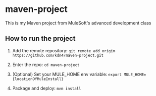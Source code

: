 # maven-project

This is my Maven project from MuleSoft's advanced development class

## How to run the project

1. Add the remote repository: `git remote add origin https://github.com/kdn4/maven-project.git`

1. Enter the repo: `cd maven-project`

1. (Optional) Set your MULE_HOME env variable: `export MULE_HOME={locationOfMuleInstall}`

1. Package and deploy: `mvn install`
